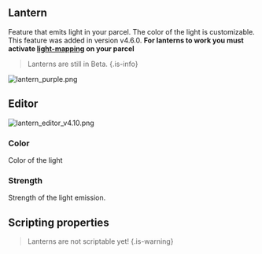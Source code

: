## Lantern

Feature that emits light in your parcel. The color of the light is customizable.
This feature was added in version v4.6.0.
**For lanterns to work you must activate [light-mapping](/Parcels/light-map) on your parcel**

> Lanterns are still in Beta.
{.is-info}

![lantern_purple.png](/lantern_purple.png)


## Editor
![lantern_editor_v4.10.png](/lantern_editor_v4.10.png)

### Color

Color of the light

### Strength

Strength of the light emission.

## Scripting properties

> Lanterns are not scriptable yet!
{.is-warning}
